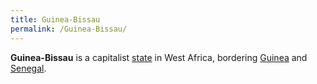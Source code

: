 ```yaml
---
title: Guinea-Bissau
permalink: /Guinea-Bissau/
---
```


**Guinea-Bissau** is a capitalist [state](List_of_States "wikilink") in
West Africa, bordering [Guinea](Guinea "wikilink") and
[Senegal](Senegal "wikilink").